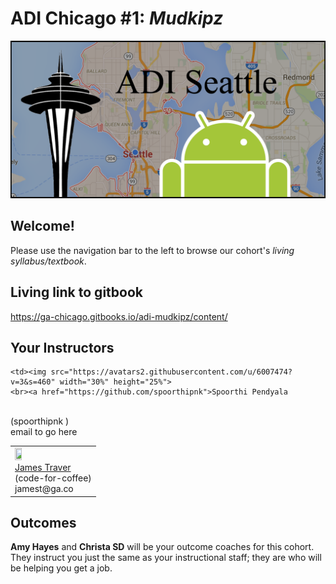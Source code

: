 # ADI Chicago #1: *Mudkipz*

![Mudkipz](adi-sea.png)

## Welcome!

Please use the navigation bar to the left to browse our cohort's *living syllabus/textbook*.

## Living link to gitbook
https://ga-chicago.gitbooks.io/adi-mudkipz/content/

## Your Instructors
<table>
  <tr>
    <td><img src="https://avatars2.githubusercontent.com/u/1757078?v=3&amp;s=460" width="30%" height="25%">
    <br><a href="https://github.com/code-for-coffee">James Traver</a> <br>(code-for-coffee)<br>
    jamest@ga.co
    </td>

    <td><img src="https://avatars2.githubusercontent.com/u/6007474?v=3&s=460" width="30%" height="25%">
    <br><a href="https://github.com/spoorthipnk">Spoorthi Pendyala
</a><br> (spoorthipnk
)<br>
email to go here    </td>

  </tr>
</table>

## Outcomes

**Amy Hayes** and **Christa SD** will be your outcome coaches for this cohort. They instruct you just the same as your instructional staff; they are who will be helping you get a job.
